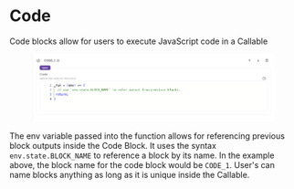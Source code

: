 # Code

Code blocks allow for users to execute JavaScript code in a Callable

<figure><img src="../../../.gitbook/assets/Screenshot 2023-07-24 at 4.07.04 PM.png" alt=""><figcaption></figcaption></figure>

The env variable passed into the function allows for referencing previous block outputs inside the Code Block. It uses the syntax `env.state.BLOCK_NAME` to reference a block by its name. In the example above, the block name for the code block would be `CODE_1`. User's can name blocks anything as long as it is unique inside the Callable.
